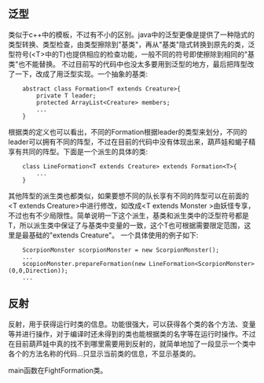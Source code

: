 ## 泛型
  类似于c++中的模板，不过有不小的区别。java中的泛型更像是提供了一种隐式的类型转换、类型检查，由类型擦除到"基类"，再从"基类"隐式转换到原先的类，泛型符号(\<T\>中的T)也提供相应的检查功能，一般不同的符号即使擦除到相同的"基类"也不能替换。
  不过目前写的代码中也没太多要用到泛型的地方，最后把阵型改了一下，改成了用泛型实现。一个抽象的基类:
```
	abstract class Formation<T extends Creature>{
		private T leader;
		protected ArrayList<Creature> members;
		...
	}
```
  根据类的定义也可以看出，不同的Formation根据leader的类型来划分，不同的leader可以拥有不同的阵型，不过在目前的代码中没有体现出来，葫芦娃和蝎子精享有共同的阵型。下面是一个派生的具体的类:
```
	class LineFormation<T extends Creature> extends Formation<T>{
		...
	}
```
  其他阵型的派生类也都类似，如果要想不同的队长享有不同的阵型可以在前面的\<T extends Creature\>中进行修改，如改成\<T extends Monster \>由妖怪专享，不过也有不少局限性。简单说明一下这个派生，基类和派生类中的泛型符号都是T，所以派生类中保证了与基类中变量的一致，这个T也可根据需要限定范围，这里是最基础的"extends Creature"。
  一个具体使用的例子如下:

```
	ScorpionMonster scorpionMonster = new ScorpionMonster();
	...
	scopionMonster.prepareFormation(new LineFormation<ScorpionMonster>(0,0,Direction));
	...
```

## 反射
  反射，用于获得运行时类的信息。功能很强大，可以获得各个类的各个方法、变量等并进行操作，对于编译时还未得到的类也能根据类的名字等在运行时操作。不过在目前葫芦娃中真的找不到哪里需要用到反射的，就简单地加了一段显示一个类中各个的方法名称的代码...只显示当前类的信息，不显示基类的。

  main函数在FightFormation类。